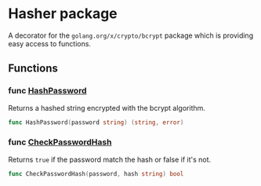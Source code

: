 # Hasher package

A decorator for the `golang.org/x/crypto/bcrypt` package which is providing easy access to functions.

## Functions

### func [HashPassword](https://github.com/iggyster/lets-go-chat/blob/main/pkg/hasher/hasher.go#L7)

Returns a hashed string encrypted with the bcrypt algorithm.

```go
func HashPassword(password string) (string, error)
```

### func [CheckPasswordHash](https://github.com/iggyster/lets-go-chat/blob/main/pkg/hasher/hasher.go#L15)

Returns `true` if the password match the hash or false if it's not.

```go
func CheckPasswordHash(password, hash string) bool
```